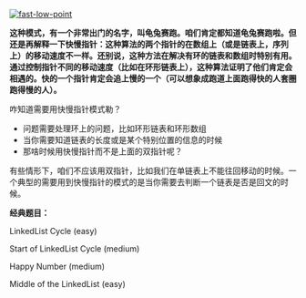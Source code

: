 <a href="https://ibb.co/JRj2QwJ"><img src="https://i.ibb.co/Kjx7wpv/fast-low-point.jpg" alt="fast-low-point" border="0"></a>

**这种模式，有一个非常出门的名字，叫龟兔赛跑。咱们肯定都知道龟兔赛跑啦。但还是再解释一下快慢指针：这种算法的两个指针的在数组上（或是链表上，序列上）的移动速度不一样。还别说，这种方法在解决有环的链表和数组时特别有用。
通过控制指针不同的移动速度（比如在环形链表上），这种算法证明了他们肯定会相遇的。快的一个指针肯定会追上慢的一个（可以想象成跑道上面跑得快的人套圈跑得慢的人）。**


咋知道需要用快慢指针模式勒？

* 问题需要处理环上的问题，比如环形链表和环形数组
* 当你需要知道链表的长度或是某个特别位置的信息的时候
* 那啥时候用快慢指针而不是上面的双指针呢？

有些情形下，咱们不应该用双指针，比如我们在单链表上不能往回移动的时候。一个典型的需要用到快慢指针的模式的是当你需要去判断一个链表是否是回文的时候。

**经典题目：**

LinkedList Cycle (easy)

Start of LinkedList Cycle (medium)

Happy Number (medium)

Middle of the LinkedList (easy)

